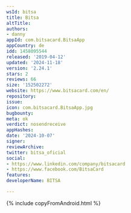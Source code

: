 ```yaml
---
wsId: bitsa
title: Bitsa
altTitle: 
authors:
- danny
appId: com.bitsacard.BitsaApp
appCountry: de
idd: 1458095544
released: '2019-04-12'
updated: '2024-11-18'
version: '2.24.1'
stars: 2
reviews: 66
size: '152502272'
website: https://www.bitsacard.com/en/
repository: 
issue: 
icon: com.bitsacard.BitsaApp.jpg
bugbounty: 
meta: ok
verdict: nosendreceive
appHashes: 
date: '2024-10-07'
signer: 
reviewArchive: 
twitter: bitsa_oficial
social:
- https://www.linkedin.com/company/bitsacard
- https://www.facebook.com/BitsaCard
features: 
developerName: BITSA

---
```


{% include copyFromAndroid.html %}
